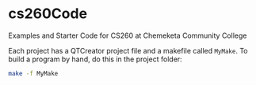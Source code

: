 # cs260Code

Examples and Starter Code for CS260 at Chemeketa Community College

Each project has a QTCreator project file and a makefile called `MyMake`. To build
a program by hand, do this in the project folder:
```bash
make -f MyMake
```   
